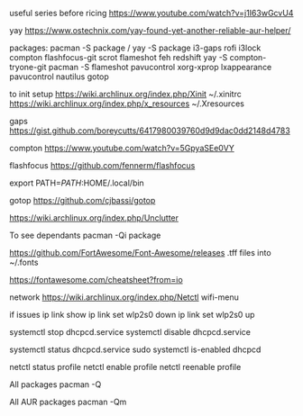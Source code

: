 
useful series before ricing
https://www.youtube.com/watch?v=j1I63wGcvU4

yay 
https://www.ostechnix.com/yay-found-yet-another-reliable-aur-helper/

packages: 
pacman -S package  / yay -S package
i3-gaps
rofi
i3lock
compton
flashfocus-git
scrot
flameshot
feh
redshift
yay -S compton-tryone-git
pacman -S flameshot
pavucontrol
xorg-xprop
lxappearance
pavucontrol
nautilus 
gotop

to init setup
https://wiki.archlinux.org/index.php/Xinit
~/.xinitrc
https://wiki.archlinux.org/index.php/x_resources
~/.Xresources


gaps
https://gist.github.com/boreycutts/6417980039760d9d9dac0dd2148d4783

compton
https://www.youtube.com/watch?v=5GpyaSEe0VY

flashfocus
https://github.com/fennerm/flashfocus

export PATH=$PATH:$HOME/.local/bin

gotop
https://github.com/cjbassi/gotop

https://wiki.archlinux.org/index.php/Unclutter


To see dependants
pacman -Qi package 

https://github.com/FortAwesome/Font-Awesome/releases
.tff files into ~/.fonts

https://fontawesome.com/cheatsheet?from=io


network
https://wiki.archlinux.org/index.php/Netctl
wifi-menu

if issues
ip link show 
ip link set wlp2s0 down
ip link set wlp2s0 up

systemctl stop dhcpcd.service
systemctl disable dhcpcd.service

systemctl status dhcpcd.service
sudo systemctl is-enabled dhcpcd

netctl status profile
netctl enable profile
netctl reenable profile

All packages
pacman -Q

All AUR packages
pacman -Qm
